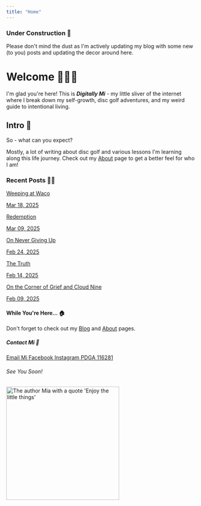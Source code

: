 ```yaml
---
title: "Home"
---
```

<div class="content-box">
    <h3>Under Construction 🚧</h3>
    <p>Please don't mind the dust as I'm actively updating my blog with some new (to you) posts and updating the decor around here.
</div>
<div class="content-box">
    <h1>Welcome 🙋🏽‍♀️</h1>
    <p>I'm glad you're here! This is <b><i>Digitally Mi</i></b> - my little sliver of the internet where I break down my self-growth, disc golf adventures, and my weird guide to intentional living.</p>
</div>

<div class="content-box">
    <h2>Intro 🤩</h2>
    <p>So - what can you expect?</p>
    <p>Mostly, a lot of writing about disc golf and various lessons I'm learning along this life journey. Check out my <a href="/about/">About</a> page to get a better feel for who I am!</p>
</div>

<div class="content-box">
    <h3>Recent Posts ✍🏽</h3>
        <div class="blog-grid">
        <a href="/blog/2025-03-18-Weeping-at-Waco/" class="blog-card">
            <div class="blog-card-image" style="background-image: url('/assets/images/posts/20250322-WeepingWaco-LostDiscs.jpg');"></div>
            <div class="Blog-card-text">
                <p>Weeping at Waco</p>
                <p class="post-date">Mar 18, 2025</p>
            </div>
            </a>
        </div>
        <div class="blog-grid">
        <a href="/blog/2025-03-09-Redemption/" class="blog-card">
            <div class="blog-card-image" style="background-image: url('/assets/images/posts/20250309-Redemption-Beast.jpg');"></div>
            <div class="blog-card-text">
                <p>Redemption</p>
                <p class="post-date">Mar 09, 2025</p>
            </div>
            </a>
        </div>
        <div class="blog-grid">
        <a href="/blog/2025-02-24-On-Never-Giving-Up/" class="blog-card">
            <div class="blog-card-image" style="background-image: url('/assets/images/posts/20250225-NGU-LakeBeach.jpg');"></div>
            <div class="blog-card-text">
                <p>On Never Giving Up</p>
                <p class="post-date">Feb 24, 2025</p>
            </div>
            </a>
        </div>
        <div class="blog-grid">
        <a href="/blog/2025-02-14-The-Truth/" class="blog-card">
            <div class="blog-card-image" style="background-image: url('/assets/images/posts/20250214-TheTruth-Sun.jpg');"></div>
            <div class="blog-card-text">
                <p>The Truth</p>
                <p class="post-date">Feb 14, 2025</p>
            </div>
        </a>
    </div>
    <div class="blog-grid">
        <a href="/blog/2025-02-09-Corner-Grief-Cloud-Nine/" class="blog-card">
            <div class="blog-card-image" style="background-image: url('/assets/images/posts/20250209-Crossroads.jpg');"></div>
            <div class="blog-card-text">
                <p>On the Corner of Grief and Cloud Nine</p>
                <p class="post-date">Feb 09, 2025</p>
            </div>
        </a>
    </div>
</div>

<div class="content-box">
    <h4>While You're Here... 🏠</h4>
    <p>Don't forget to check out my <a href="/blog/">Blog</a> and <a href="/about/">About</a> pages.</p>
</div>

<div class="content-box">
    <h5>Contact Mi 📱</h5>
    <div class="contact-links">
        <a href="mailto:dgmi116281@gmail.com" class="contact-button email">
            <i class="fas fa-envelope"></i> Email Mi
        </a>
        <a href="https://www.facebook.com/dgmi116281" target="_blank" class="contact-button facebook">
            <i class="fab fa-facebook-f"></i> Facebook
        </a>
        <a href="https://www.instagram.com/dgmi_/" target="_blank" class="contact-button instagram">
            <i class="fab fa-instagram"></i> Instagram
        </a>
        <a href="https://www.pdga.com/player/116281" target="_blank" class="contact-button pdga">
            <i class="fas fa-disc-golf"></i> PDGA 116281
        </a>
    </div>
</div>

<div class="content-box">
    <h6>See You Soon!</h6>
    <p><img src="/assets/images/Mi-Enjoy-Little-Things.JPG" alt="The author Mia with a quote 'Enjoy the little things'" width="300"></p>
</div>

